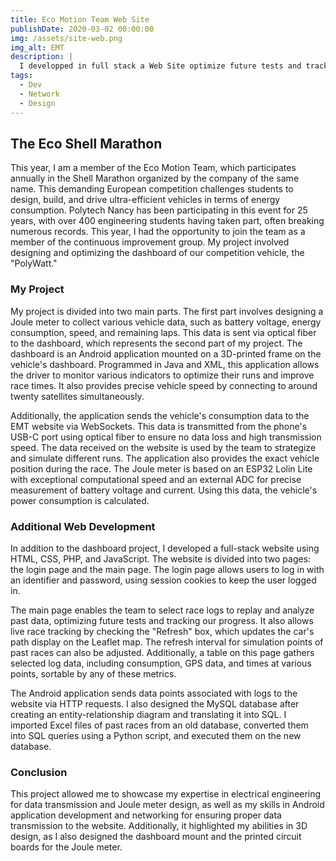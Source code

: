 ```yaml
---
title: Eco Motion Team Web Site
publishDate: 2020-03-02 00:00:00
img: /assets/site-web.png
img_alt: EMT
description: |
  I developped in full stack a Web Site optimize future tests and tracking our progress !
tags:
  - Dev
  - Network
  - Design
---
```

## The Eco Shell Marathon
This year, I am a member of the Eco Motion Team, which participates annually in the Shell Marathon organized by the company of the same name. This demanding European competition challenges students to design, build, and drive ultra-efficient vehicles in terms of energy consumption. Polytech Nancy has been participating in this event for 25 years, with over 400 engineering students having taken part, often breaking numerous records. This year, I had the opportunity to join the team as a member of the continuous improvement group. My project involved designing and optimizing the dashboard of our competition vehicle, the "PolyWatt."

### My Project
My project is divided into two main parts. The first part involves designing a Joule meter to collect various vehicle data, such as battery voltage, energy consumption, speed, and remaining laps. This data is sent via optical fiber to the dashboard, which represents the second part of my project. The dashboard is an Android application mounted on a 3D-printed frame on the vehicle's dashboard. Programmed in Java and XML, this application allows the driver to monitor various indicators to optimize their runs and improve race times. It also provides precise vehicle speed by connecting to around twenty satellites simultaneously.

Additionally, the application sends the vehicle's consumption data to the EMT website via WebSockets. This data is transmitted from the phone's USB-C port using optical fiber to ensure no data loss and high transmission speed. The data received on the website is used by the team to strategize and simulate different runs. The application also provides the exact vehicle position during the race. The Joule meter is based on an ESP32 Lolin Lite with exceptional computational speed and an external ADC for precise measurement of battery voltage and current. Using this data, the vehicle's power consumption is calculated.

### Additional Web Development
In addition to the dashboard project, I developed a full-stack website using HTML, CSS, PHP, and JavaScript. The website is divided into two pages: the login page and the main page. The login page allows users to log in with an identifier and password, using session cookies to keep the user logged in.

The main page enables the team to select race logs to replay and analyze past data, optimizing future tests and tracking our progress. It also allows live race tracking by checking the "Refresh" box, which updates the car's path display on the Leaflet map. The refresh interval for simulation points of past races can also be adjusted. Additionally, a table on this page gathers selected log data, including consumption, GPS data, and times at various points, sortable by any of these metrics.

The Android application sends data points associated with logs to the website via HTTP requests. I also designed the MySQL database after creating an entity-relationship diagram and translating it into SQL. I imported Excel files of past races from an old database, converted them into SQL queries using a Python script, and executed them on the new database.

### Conclusion
This project allowed me to showcase my expertise in electrical engineering for data transmission and Joule meter design, as well as my skills in Android application development and networking for ensuring proper data transmission to the website. Additionally, it highlighted my abilities in 3D design, as I also designed the dashboard mount and the printed circuit boards for the Joule meter.